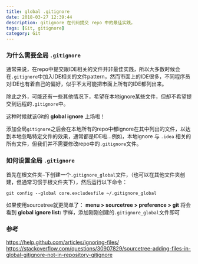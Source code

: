 ```yaml
---
title: global .gitignore
date: 2018-03-27 12:39:44
description: gitignore 在代码提交 repo 中的最佳实践。
tags: [Git, gitignore]
category: Git
---
```


### 为什么需要全局 `.gitignore`
通常来说，在repo中提交跟IDE相关的文件并非最佳实践，所以大多数时候会在`.gitignore`中加入IDE相关的文件pattern，然而市面上的IDE很多，不同程序员对IDE也有着自己的偏好，似乎不太可能把市面上所有的IDE都列出来。

除此之外，可能还有一些其他情况下，希望在本地ignore某些文件，但却不希望提交到远程的`.gitignore`中。

这种时候就该Git的 **global ignore** 上场啦！

添加全局`gitignore`之后会在本地所有的repo中都ignore在其中列出的文件，以达到本地忽略特定文件的效果，通常都是IDE啦…例如，本地ignore 与 `.idea` 相关的所有文件，但我们并不需要修改repo中的`.gitignore`文件。

### 如何设置全局 `.gitignore`
首先在根文件夹`~`下创建一个`.gitignore_global`文件，（也可以在其他文件夹创建，但通常习惯于根文件夹下），然后运行以下命令：
```
git config --global core.excludesfile ~/.gitignore_global
```

如果使用sourcetree就更简单了：
**menu > sourcetree > preference > git**
将会看到 **global ignore list:** 字样，添加刚刚创建的`.gitignore_global`文件即可

### 参考
https://help.github.com/articles/ignoring-files/
https://stackoverflow.com/questions/30907829/sourcetree-adding-files-in-global-gitignore-not-in-repository-gitignore
